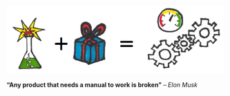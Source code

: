 


![](/assets/framework---lean-startup-playbook---evaluative-product-experiment.png)

**“Any product that needs a manual to work is broken”**
_– Elon Musk_